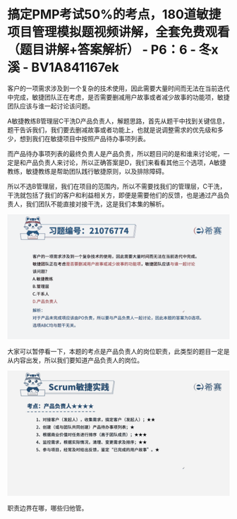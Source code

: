 # 搞定PMP考试50%的考点，180道敏捷项目管理模拟题视频讲解，全套免费观看（题目讲解+答案解析） - P6：6 - 冬x溪 - BV1A841167ek

客户的一项需求涉及到一个复杂的技术使用，因此需要大量时间而无法在当前迭代中完成，敏捷团队正在考虑，是否需要删减用户故事或者减少故事的功能项，敏捷团队应该与谁一起讨论该问题。

A敏捷教练B管理层C干洗D产品负责人，解题思路，首先从题干中找到关键信息，题干告诉我们，我们要去删减故事或者功能上，也就是说调整需求的优先级和多少，想到我们在敏捷项目中按照产品待办事项列表。

而产品待办事项列表的最终负责人是产品负责，所以题目问的是和谁来讨论呢，一定是和产品负责人来讨论，所以正确答案是D，我们来看看其他三个选项，A敏捷教练，敏捷教练是帮助团队践行敏捷原则，以及排除障碍。

所以不选B管理层，我们在项目的范围内，所以不需要找我们的管理层，C干洗，干洗就包括了我们的客户和利益相关方，即便是需要他们的反馈，也是通过产品负责人，我们团队不能直接对接干洗，这是我们本集的解析。



![](img/7846460f7c6e87c5c5df3d7053e68660_1.png)

大家可以暂停看一下，本题的考点是产品负责人的岗位职责，此类型的题目一定是从内容出发，所以我们要知道产品负责人的岗位。



![](img/7846460f7c6e87c5c5df3d7053e68660_3.png)

职责边界在哪，哪些归他管。